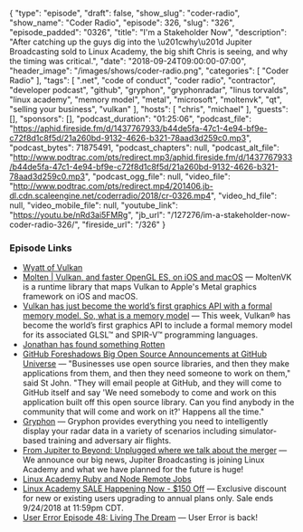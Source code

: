 {
  "type": "episode",
  "draft": false,
  "show_slug": "coder-radio",
  "show_name": "Coder Radio",
  "episode": 326,
  "slug": "326",
  "episode_padded": "0326",
  "title": "I'm a Stakeholder Now",
  "description": "After catching up the guys dig into the \u201cwhy\u201d Jupiter Broadcasting sold to Linux Academy, the big shift Chris is seeing, and why the timing was critical.",
  "date": "2018-09-24T09:00:00-07:00",
  "header_image": "/images/shows/coder-radio.png",
  "categories": [
    "Coder Radio"
  ],
  "tags": [
    ".net",
    "code of conduct",
    "coder radio",
    "contractor",
    "developer podcast",
    "github",
    "gryphon",
    "gryphonradar",
    "linus torvalds",
    "linux academy",
    "memory model",
    "metal",
    "microsoft",
    "moltenvk",
    "qt",
    "selling your business",
    "vulkan"
  ],
  "hosts": [
    "chris",
    "michael"
  ],
  "guests": [],
  "sponsors": [],
  "podcast_duration": "01:25:06",
  "podcast_file": "https://aphid.fireside.fm/d/1437767933/b44de5fa-47c1-4e94-bf9e-c72f8d1c8f5d/21a260bd-9132-4626-b321-78aad3d259c0.mp3",
  "podcast_bytes": 71875491,
  "podcast_chapters": null,
  "podcast_alt_file": "http://www.podtrac.com/pts/redirect.mp3/aphid.fireside.fm/d/1437767933/b44de5fa-47c1-4e94-bf9e-c72f8d1c8f5d/21a260bd-9132-4626-b321-78aad3d259c0.mp3",
  "podcast_ogg_file": null,
  "video_file": "http://www.podtrac.com/pts/redirect.mp4/201406.jb-dl.cdn.scaleengine.net/coderradio/2018/cr-0326.mp4",
  "video_hd_file": null,
  "video_mobile_file": null,
  "youtube_link": "https://youtu.be/nRd3ai5FMRg",
  "jb_url": "/127276/im-a-stakeholder-now-coder-radio-326/",
  "fireside_url": "/326"
}


### Episode Links

  * [Wyatt of Vulkan](https://pastebin.com/hTbVq645 "Wyatt of Vulkan")
  * [Molten | Vulkan, and faster OpenGL ES, on iOS and macOS](https://moltengl.com/ "Molten | Vulkan, and faster OpenGL ES, on iOS and macOS") — MoltenVK is a runtime library that maps Vulkan to Apple's Metal graphics framework on iOS and macOS.
  * [Vulkan has just become the world’s first graphics API with a formal memory model. So, what is a memory model](https://www.khronos.org/blog/vulkan-has-just-become-the-worlds-first-graphics-api-with-a-formal-memory-model.-so-what-is-a-memory-model-and-why-should-i-care "Vulkan has just become the world’s first graphics API with a formal memory model.  So, what is a memory model") — This week, Vulkan® has become the world’s first graphics API to include a formal memory model for its associated GLSL™ and SPIR-V™ programming languages. 
  * [Jonathan has found something Rotten](https://pastebin.com/bSiF447e "Jonathan has found something Rotten")
  * [GitHub Foreshadows Big Open Source Announcements at GitHub Universe](https://www.forbes.com/sites/justinwarren/2018/09/12/github-foreshadows-big-open-source-announcements-at-github-universe/#4b789e2b2043 "GitHub Foreshadows Big Open Source Announcements at GitHub Universe") — "Businesses use open source libraries, and then they make applications from them, and then they need someone to work on them," said St John. "They will email people at GitHub, and they will come to GitHub itself and say 'We need somebody to come and work on this application built off this open source library. Can you find anybody in the community that will come and work on it?' Happens all the time."
  * [Gryphon](https://gryphonradar.com/ "Gryphon") — Gryphon provides everything you need to intelligently display your radar data in a variety of scenarios including simulator-based training and adversary air flights.
  * [From Jupiter to Beyond: Unplugged where we talk about the merger](https://linuxunplugged.com/266 "From Jupiter to Beyond: Unplugged where we talk about the merger") — We announce our big news, Jupiter Broadcasting is joining Linux Academy and what we have planned for the future is huge!
  * [Linux Academy Ruby and Node Remote Jobs](https://jobs.lever.co/linuxacademy/ "Linux Academy Ruby and Node Remote Jobs")
  * [Linux Academy SALE Happening Now - $150 Off](https://linuxacademy.com/blog/linuxacademy-com/linux-academy-sale-happening-now-150-off/?utm_campaign=299_2018&utm_content=76742014&utm_medium=social&utm_source=twitter "Linux Academy SALE Happening Now - $150 Off") — Exclusive discount for new or existing users upgrading to annual plans only. Sale ends 9/24/2018 at 11:59pm CDT.
  * [User Error Episode 48: Living The Dream](https://error.show/48 "User Error Episode 48: Living The Dream") — User Error is back!


